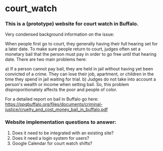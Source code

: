 # court_watch


### This is a (prototype) website for court watch in Buffalo.

Very condensed background information on the issue:

When people first go to court, they generally having their full hearing set for a later date.  To make sure people return to court, judges often set a monetary bail that the person must pay in order to go free until that hearing date.  There are two main problems here:  

a) If a person cannot pay bail, they are held in jail without having yet been convicted of a crime.  They can lose their job, apartment, or children in the time they spend in jail waiting for trial.
b) Judges do not take into account a person's wealth or income when setting bail.  So, this problem disproporitionately affects the poor and people of color.

For a detailed report on bail in Buffalo go here: https://ppgbuffalo.org/files/documents/criminal-justice/cruelty_and_cost_money_bail_in_buffalo.pdf

### Website implementation questions to answer:

1) Does it need to be integrated with an existing site?
2) Does it need a login system for users?
3) Google Calendar for court watch shifts?



